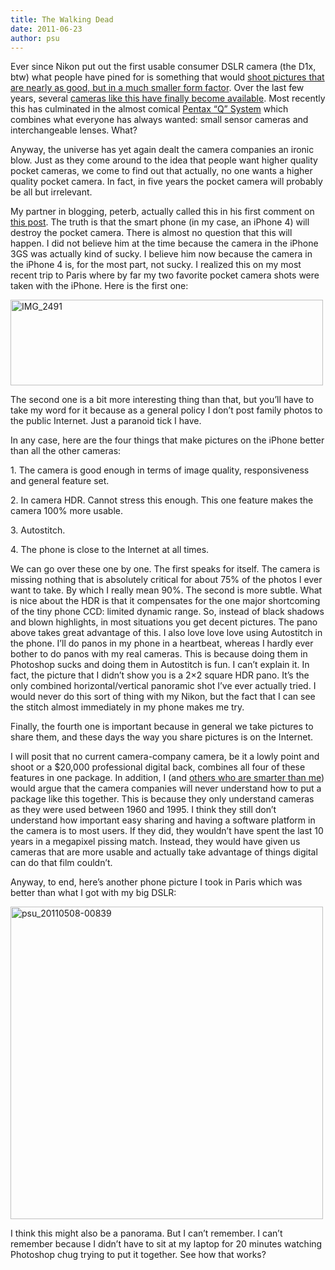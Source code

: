 ```yaml
---
title: The Walking Dead
date: 2011-06-23
author: psu
---
```


<p>Ever since Nikon put out the first usable consumer DSLR camera (the D1x, btw) what people have pined for is something that would <a href="http://mutable-states.com/the-camera-i-want.html">shoot pictures that are nearly as good, but in a much smaller form factor</a>. Over the last few years, several <a href="http://tleaves.com/2011/02/08/the-camera-i-want-available/index.html">cameras like this have finally become available</a>. Most recently this has culminated in the almost comical <a href="http://theonlinephotographer.typepad.com/the_online_photographer/2011/06/qsystem.html">Pentax &#8220;Q&#8221; System</a> which combines what everyone has always wanted: small sensor cameras and interchangeable lenses. What?</p>
<p>Anyway, the universe has yet again dealt the camera companies an ironic blow. Just as they come around to the idea that people want higher quality pocket cameras, we come to find out that actually, no one wants a higher quality pocket camera. In fact, in five years the pocket camera will probably be all but irrelevant.<br />
<span id="more-2595"></span></p>
<p>My partner in blogging, peterb, actually called this in his first comment on <a href="http://tleaves.com/wp-archive/2009/08/21/the-camera-you-need/index.html">this post</a>. The truth is that the smart phone (in my case, an iPhone 4)  will destroy the pocket camera. There is almost no question that this will happen. I did not believe him at the time because the camera in the iPhone 3GS was actually kind of sucky. I believe him now because the camera in the iPhone 4 is, for the most part, not sucky. I realized this on my most recent trip to Paris where by far my two favorite pocket camera shots were taken with the iPhone. Here is the first one:</p>
<p class="photo">
<a href="http://www.flickr.com/photos/79904144@N00/5710154630/" title="IMG_2491 by psu13, on Flickr"><img src="http://farm4.static.flickr.com/3407/5710154630_9e1419e5e6.jpg" width="500" height="137" alt="IMG_2491"></a>
</p>
<p>The second one is a bit more interesting thing than that, but you&#8217;ll have to take my word for it because as a general policy I don&#8217;t post family photos to the public Internet. Just a paranoid tick I have.</p>
<p>In any case, here are the four things that make pictures on the iPhone better than all the other cameras:</p>
<p>1. The camera is good enough in terms of image quality, responsiveness and general feature set.</p>
<p>2. In camera HDR. Cannot stress this enough. This one feature makes the camera 100% more usable.</p>
<p>3. Autostitch.</p>
<p>4. The phone is close to the Internet at all times.</p>
<p>We can go over these one by one. The first speaks for itself.  The camera is missing nothing that is absolutely critical  for about 75% of the photos I ever want to take. By which I really mean 90%. The second is more subtle. What is nice about the HDR is that it compensates for the one major shortcoming of the tiny phone CCD: limited dynamic range. So, instead of black shadows and blown highlights, in most situations you get decent pictures. The pano above takes great advantage of this. I also love love love using Autostitch in the phone. I&#8217;ll do panos in my phone in a heartbeat, whereas I hardly ever bother to do panos with my real cameras. This is because doing them in Photoshop sucks and doing them in Autostitch is fun. I can&#8217;t explain it. In fact, the picture that I didn&#8217;t show you is a 2&#215;2 square HDR pano. It&#8217;s the only combined horizontal/vertical panoramic shot I&#8217;ve ever actually tried. I would never do this sort of thing with my Nikon, but the fact that I can see the stitch almost immediately in my phone makes me try.</p>
<p>Finally, the fourth one is important because in general we take pictures to share them, and these days the way you share pictures is on the Internet. </p>
<p>I will posit that no current camera-company camera, be it a lowly point and shoot or a $20,000 professional digital back, combines all four of these features in one package. In addition, I (and <a href="http://bythom.com/">others who are smarter than me</a>) would argue that the camera companies will never understand how to put a package like this together. This is because they only understand cameras as they were used between 1960 and 1995. I think they still don&#8217;t understand how important easy sharing and having a software platform in the camera is to most users. If they did, they wouldn&#8217;t have spent the last 10 years in a megapixel pissing match. Instead, they would have given us cameras that are more usable and actually take advantage of things digital can do that film couldn&#8217;t.</p>
<p>Anyway, to end, here&#8217;s another phone picture I took in Paris which was better than what I got with my big DSLR:</p>
<p class="photo">
<a href="http://www.flickr.com/photos/79904144@N00/5863981631/" title="psu_20110508-00839 by psu13, on Flickr"><img src="http://farm6.static.flickr.com/5191/5863981631_38e9da3d71.jpg" width="500" height="500" alt="psu_20110508-00839"></a>
</p>
<p>I think this might also be a panorama. But I can&#8217;t remember. I can&#8217;t remember because I didn&#8217;t have to sit at my laptop for 20 minutes watching Photoshop chug trying to put it together. See how that works?</p>
